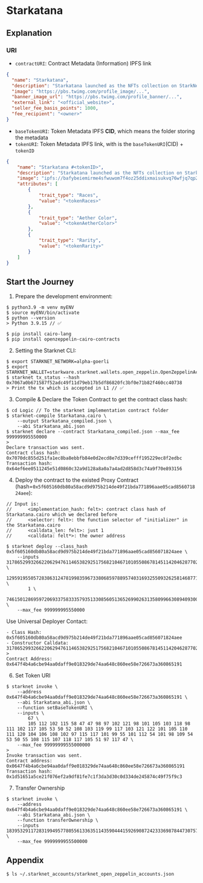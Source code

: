 # Starkatana

## Explanation

### URI
- `contractURI`: Contract Metadata (Information) IPFS link
```JSON
{
  "name": "Starkatana",
  "description": "Starkatana launched as the NFTs collection on StarkNet in 2023. A Revolution Is About To Erupt.",
  "image": "https://pbs.twimg.com/profile_image/...",
  "banner_image_url": "https://pbs.twimg.com/profile_banner/...",
  "external_link": "<official_website>",
  "seller_fee_basis_points": 1000,
  "fee_recipient": "<owner>"
}
```
- `baseTokenURI`: Token Metadata IPFS **CID**, which means the folder storing the metadata
- `tokenURI`:  Token Metadata IPFS link, with is the `baseTokenURI`(CID) + `tokenID`
```JSON
{
    "name": "Starkatana #<tokenID>",
    "description": "Starkatana launched as the NFTs collection on StarkNet in 2023. A Revolution Is About To Erupt.",
    "image": "ipfs://bafybeiemirme4sfwuwom7f4oz25ddixmaisukvq76wfjq7qp2wxyco4qsm/<tokenID>.png",
    "attributes": [
        {
            "trait_type": "Races",
            "value": "<tokenRaces>"
        },
        {   
            "trait_type": "Aether Color",
            "value": "<tokenAetherColor>"
        },
        {
            "trait_type": "Rarity",
            "value": "<tokenRarity>"
        }
    ]
}
```

## Start the Journey

1. Prepare the development environment:
```
$ python3.9 -m venv myENV
$ source myENV/bin/activate
$ python --version
> Python 3.9.15 // ✅

$ pip install cairo-lang
$ pip install openzeppelin-cairo-contracts
```

2. Setting the Starknet CLI:
```
$ export STARKNET_NETWORK=alpha-goerli
$ export STARKNET_WALLET=starkware.starknet.wallets.open_zeppelin.OpenZeppelinAccount
$ starknet tx_status --hash 0x7067a0b671587f52adc49f11d79eb17b5df86820fc3bf0e71b82f460cc40738
> Print the tx which is accepted in L1 // ✅
```

3. Compile & Declare the Token Contract to get the contract class hash:
```
$ cd Logic // To the starknet implementation contract folder
$ starknet-compile Starkatana.cairo \
    --output Starkatana_compiled.json \
    --abi Starkatana_abi.json
$ starknet declare --contract Starkatana_compiled.json --max_fee 999999995550000
>
Declare transaction was sent.
Contract class hash: 0x7070dc855d251fa1ec8ba8ebbfb84e0d2ecd8e7d339cefff195229ec8f2edbc
Transaction hash: 0x64ef6ee0511245e51d0860c32a9d128a8a0a7a4ad2d858d3c74a9f70e893156
```
4. Deploy the contract to the existed Proxy Contract (hash=`0x5f605160db80a58acd9d975b214de49f21bda771896aae05cad856071824aee`):
```
// Input is: 
//      <implementation_hash: felt>: contract class hash of Starkatana.cairo which we declared before
//      <selector: felt>: the function selector of "initializer" in the Starkatana.cairo
//      <calldata_len: felt>: just 1
//      <calldata: felt*>: the owner address

$ starknet deploy --class_hash 0x5f605160db80a58acd9d975b214de49f21bda771896aae05cad856071824aee \
    --inputs 3178652993266220629476114653829251756821046710105508678145114204628770287036 \
        1295919550572838631247819983596733806859788957403169325509326258146877103642 \
        1 \
        746150128695972069337583335793513308560513652699026313580996630894093001141 \
    --max_fee 999999995550000
```

Use Universal Deployer Contact:
```
- Class Hash:
0x5f605160db80a58acd9d975b214de49f21bda771896aae05cad856071824aee
- Constructor Calldata:
3178652993266220629476114653829251756821046710105508678145114204628770287036,1295919550572838631247819983596733806859788957403169325509326258146877103642,1,746150128695972069337583335793513308560513652699026313580996630894093001141
>
Contract Address: 0x647f4b4a6cbe94aa0daff9e018329de74aa648c860ee58e726673a360865191
```

6. Set Token URI
```
$ starknet invoke \
    --address 0x647f4b4a6cbe94aa0daff9e018329de74aa648c860ee58e726673a360865191 \
    --abi Starkatana_abi.json \
    --function setBaseTokenURI \
    --inputs \
        67 \
        105 112 102 115 58 47 47 98 97 102 121 98 101 105 103 118 98 111 102 117 105 53 50 52 108 103 119 99 117 103 121 122 101 105 110 111 120 104 106 108 102 97 115 117 101 99 55 101 112 54 101 98 109 54 53 50 55 108 115 107 118 117 105 51 97 117 47 \
    --max_fee 99999999555000000
>
Invoke transaction was sent.
Contract address: 0x0647f4b4a6cbe94aa0daff9e018329de74aa648c860ee58e726673a360865191
Transaction hash: 0x1d51651a5ce21f076ef2a9df81fe7c1f3da3d30c0d334de245874c49f75f9c3
```

7. Transfer Ownership
```
$ starknet invoke \
    --address 0x647f4b4a6cbe94aa0daff9e018329de74aa648c860ee58e726673a360865191 \
    --abi Starkatana_abi.json \
    --function transferOwnership \
    --inputs 1839532911728319949577805561336351143590444159269087242333698784473075743270 \
    --max_fee 9999999955500000
```
## Appendix

```
$ ls ~/.starknet_accounts/starknet_open_zeppelin_accounts.json
```